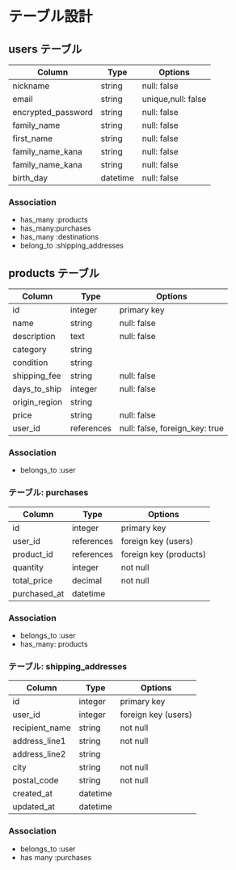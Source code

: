 # テーブル設計

## users テーブル

| Column             | Type     | Options            |
| ------------------ | -------- | ------------------ |
| nickname           | string   | null: false        |
| email              | string   | unique,null: false |
| encrypted_password | string   | null: false        |
| family_name        | string   | null: false        |
| first_name         | string   | null: false        |
| family_name_kana   | string   | null: false        |
| family_name_kana   | string   | null: false        |
| birth_day          | datetime | null: false        |

### Association
- has_many :products 
- has_many:purchases
- has_many :destinations
- belong_to :shipping_addresses

## products テーブル

| Column             | Type       | Options                        |
| ------------------ | ---------- | ------------------------------ |
| id                 | integer    | primary key                    |
| name               | string     | null: false                    |
| description        | text       | null: false                    |
| category           | string     |                                |
| condition          | string     |                                |
| shipping_fee       | string     | null: false                    |
| days_to_ship       | integer    | null: false                    |
| origin_region      | string     |                                |
| price              | string     | null: false                    |
| user_id            | references | null: false, foreign_key: true |

### Association
- belongs_to :user

### テーブル: purchases

| Column         | Type         | Options               |
| -------------- | ------------ | --------------------- |
| id             | integer      | primary key           |
| user_id        | references   | foreign key (users)   |
| product_id     | references   | foreign key (products)|
| quantity       | integer      | not null              |
| total_price    | decimal      | not null              |
| purchased_at   | datetime     |                       |

### Association
- belongs_to :user
- has_many: products

### テーブル: shipping_addresses

| Column         | Type     | Options               |
| -------------- | -------- | --------------------- |
| id             | integer  | primary key           |
| user_id        | integer  | foreign key (users)   |
| recipient_name | string   | not null              |
| address_line1  | string   | not null              |
| address_line2  | string   |                       |
| city           | string   | not null              |
| postal_code    | string   | not null              |
| created_at     | datetime |                       |
| updated_at     | datetime |                       |
### Association
- belongs_to :user
- has many :purchases
